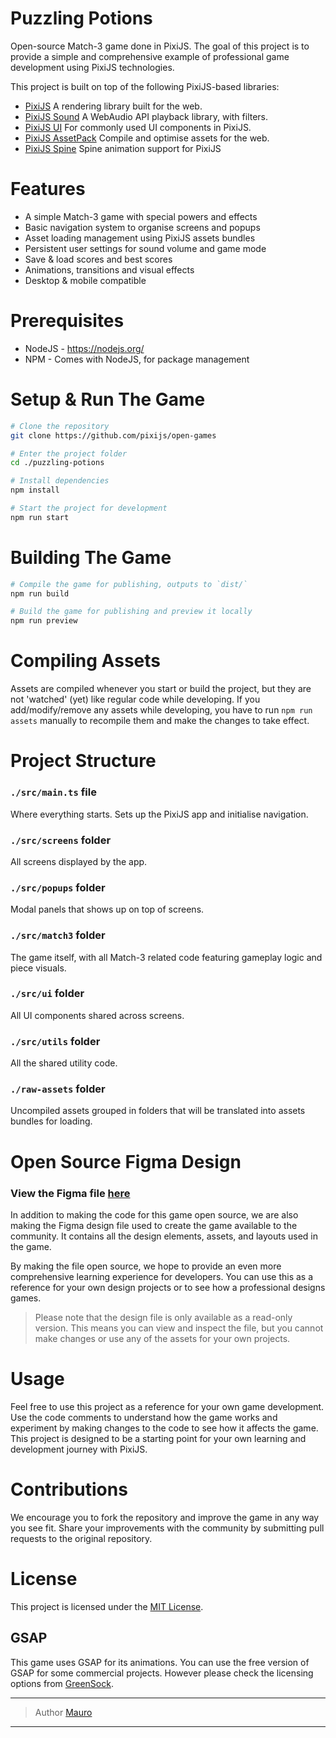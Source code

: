 # Puzzling Potions

Open-source Match-3 game done in PixiJS. The goal of this project is to provide a simple and comprehensive example of professional game development using PixiJS technologies.

This project is built on top of the following PixiJS-based libraries:

-   [PixiJS](https://github.com/pixijs/pixijs) A rendering library built for the web.
-   [PixiJS Sound](https://github.com/pixijs/sound) A WebAudio API playback library, with filters.
-   [PixiJS UI](https://github.com/pixijs/ui) For commonly used UI components in PixiJS.
-   [PixiJS AssetPack](https://github.com/pixijs/assetpack) Compile and optimise assets for the web.
-   [PixiJS Spine](https://github.com/pixijs/spine) Spine animation support for PixiJS

# Features

-   A simple Match-3 game with special powers and effects
-   Basic navigation system to organise screens and popups
-   Asset loading management using PixiJS assets bundles
-   Persistent user settings for sound volume and game mode
-   Save & load scores and best scores
-   Animations, transitions and visual effects
-   Desktop & mobile compatible

# Prerequisites

-   NodeJS - https://nodejs.org/
-   NPM - Comes with NodeJS, for package management

# Setup & Run The Game

```sh
# Clone the repository
git clone https://github.com/pixijs/open-games

# Enter the project folder
cd ./puzzling-potions

# Install dependencies
npm install

# Start the project for development
npm run start
```

# Building The Game

```sh
# Compile the game for publishing, outputs to `dist/`
npm run build

# Build the game for publishing and preview it locally
npm run preview
```

# Compiling Assets

Assets are compiled whenever you start or build the project, but they are not 'watched' (yet) like regular code while developing. If you add/modify/remove any assets while developing, you have to run `npm run assets` manually to recompile them and make the changes to take effect.

# Project Structure

### `./src/main.ts` file

Where everything starts. Sets up the PixiJS app and initialise navigation.

### `./src/screens` folder

All screens displayed by the app.

### `./src/popups` folder

Modal panels that shows up on top of screens.

### `./src/match3` folder

The game itself, with all Match-3 related code featuring gameplay logic and piece visuals.

### `./src/ui` folder

All UI components shared across screens.

### `./src/utils` folder

All the shared utility code.

### `./raw-assets` folder

Uncompiled assets grouped in folders that will be translated into assets bundles for loading.

# Open Source Figma Design

### View the Figma file [here](https://www.figma.com/file/Oqq2dAyNGL1g3Li0DGjnH2/Match-3?node-id=0%3A1&t=6fHhwUzb0b1PGGkJ-0)

In addition to making the code for this game open source, we are also making the Figma design file used to create the game available to the community. It contains all the design elements, assets, and layouts used in the game.

By making the file open source, we hope to provide an even more comprehensive learning experience for developers. You can use this as a reference for your own design projects or to see how a professional designs games.

> Please note that the design file is only available as a read-only version. This means you can view and inspect the file, but you cannot make changes or use any of the assets for your own projects.

# Usage

Feel free to use this project as a reference for your own game development. Use the code comments to understand how the game works and experiment by making changes to the code to see how it affects the game. This project is designed to be a starting point for your own learning and development journey with PixiJS.

# Contributions

We encourage you to fork the repository and improve the game in any way you see fit. Share your improvements with the community by submitting pull requests to the original repository.

# License

This project is licensed under the [MIT License](https://opensource.org/licenses/MIT).

## GSAP

This game uses GSAP for its animations. You can use the free version of GSAP for some commercial projects. However please check the licensing options from [GreenSock](https://greensock.com/licensing/).

---

> Author [Mauro](https://github.com/maurodetarso)

---
